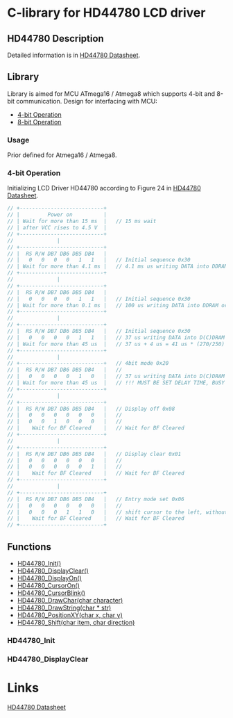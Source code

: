 # C-library for HD44780 LCD driver

## HD44780 Description
Detailed information is in [HD44780 Datasheet](https://www.sparkfun.com/datasheets/LCD/HD44780.pdf).

## Library
Library is aimed for MCU ATmega16 / Atmega8 which supports 4-bit and 8-bit communication. Design for interfacing with MCU:
- [4-bit Operation](#4-bit-operation)
- [8-bit Operation](#8-bit-operation)

### Usage
Prior defined for Atmega16 / Atmega8.

### 4-bit Operation

Initializing LCD Driver HD44780 according to Figure 24 in [HD44780 Datasheet](https://www.sparkfun.com/datasheets/LCD/HD44780.pdf).
 ```c
// +---------------------------+
// |         Power on          |
// | Wait for more than 15 ms  |   // 15 ms wait
// | after VCC rises to 4.5 V  |
// +---------------------------+
//              |
// +---------------------------+ 
// |  RS R/W DB7 DB6 DB5 DB4   |   
// |   0   0   0   0   1   1   |   // Initial sequence 0x30
// | Wait for more than 4.1 ms |   // 4.1 ms us writing DATA into DDRAM or CGRAM
// +---------------------------+
//              |
// +---------------------------+
// |  RS R/W DB7 DB6 DB5 DB4   |   
// |   0   0   0   0   1   1   |   // Initial sequence 0x30
// | Wait for more than 0.1 ms |   // 100 us writing DATA into DDRAM or CGRAM
// +---------------------------+
//              |
// +---------------------------+
// |  RS R/W DB7 DB6 DB5 DB4   |   // Initial sequence 0x30
// |   0   0   0   0   1   1   |   // 37 us writing DATA into D(C)DRAM 4us tadd - time after BF disapeared
// | Wait for more than 45 us  |   // 37 us + 4 us = 41 us * (270/250) = 45us
// +---------------------------+  
//              |
// +---------------------------+   // 4bit mode 0x20
// |  RS R/W DB7 DB6 DB5 DB4   |   // 
// |   0   0   0   0   1   0   |   // 37 us writing DATA into D(C)DRAM 4us tadd - time after BF disapeared
// | Wait for more than 45 us  |   // !!! MUST BE SET DELAY TIME, BUSY FLAG CHECK DOESN'T WORK CORRECTLY !!!
// +---------------------------+
//              |
// +---------------------------+
// |  RS R/W DB7 DB6 DB5 DB4   |   // Display off 0x08
// |   0   0   0   0   0   0   |   // 
// |   0   0   1   0   0   0   |   // 
// |    Wait for BF Cleared    |   // Wait for BF Cleared
// +---------------------------+
//              |
// +---------------------------+
// |  RS R/W DB7 DB6 DB5 DB4   |   // Display clear 0x01
// |   0   0   0   0   0   0   |   //
// |   0   0   0   0   0   1   |   //
// |    Wait for BF Cleared    |   // Wait for BF Cleared
// +---------------------------+
//              |
// +---------------------------+
// |  RS R/W DB7 DB6 DB5 DB4   |   // Entry mode set 0x06
// |   0   0   0   0   0   0   |   // 
// |   0   0   0   1   1   0   |   // shift cursor to the left, without text shifting
// |    Wait for BF Cleared    |   // Wait for BF Cleared
// +---------------------------+
```
## Functions

- [HD44780_Init()](#hd44780_init)
- [HD44780_DisplayClear()](#hd44780_displayclear)
- [HD44780_DisplayOn()](#hd44780_displayon)
- [HD44780_CursorOn()](#hd44780_cursoron)
- [HD44780_CursorBlink()](#hd44780_cursorblink)
- [HD44780_DrawChar(char character)](#hd44780_drawchar)
- [HD44780_DrawString(char * str)](#hd44780_drawstring)
- [HD44780_PositionXY(char x, char y)](#hd44780_positionxy)
- [HD44780_Shift(char item, char direction)](#hd44780_shift)

### HD44780_Init

### HD44780_DisplayClear


# Links
[HD44780 Datasheet](https://www.sparkfun.com/datasheets/LCD/HD44780.pdf)
